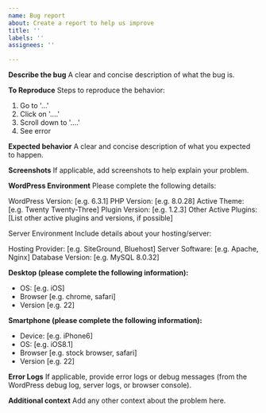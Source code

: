```yaml
---
name: Bug report
about: Create a report to help us improve
title: ''
labels: ''
assignees: ''

---
```


**Describe the bug**
A clear and concise description of what the bug is.

**To Reproduce**
Steps to reproduce the behavior:
1. Go to '...'
2. Click on '....'
3. Scroll down to '....'
4. See error

**Expected behavior**
A clear and concise description of what you expected to happen.

**Screenshots**
If applicable, add screenshots to help explain your problem.

**WordPress Environment**
Please complete the following details:

WordPress Version: [e.g. 6.3.1]
PHP Version: [e.g. 8.0.28]
Active Theme: [e.g. Twenty Twenty-Three]
Plugin Version: [e.g. 1.2.3]
Other Active Plugins: [List other active plugins and versions, if possible]

Server Environment
Include details about your hosting/server:

Hosting Provider: [e.g. SiteGround, Bluehost]
Server Software: [e.g. Apache, Nginx]
Database Version: [e.g. MySQL 8.0.32]

**Desktop (please complete the following information):**
 - OS: [e.g. iOS]
 - Browser [e.g. chrome, safari]
 - Version [e.g. 22]

**Smartphone (please complete the following information):**
 - Device: [e.g. iPhone6]
 - OS: [e.g. iOS8.1]
 - Browser [e.g. stock browser, safari]
 - Version [e.g. 22]

**Error Logs**
If applicable, provide error logs or debug messages (from the WordPress debug log, server logs, or browser console).

**Additional context**
Add any other context about the problem here.
